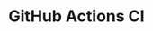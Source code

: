 # GitHub Actions CI




































































































































































































































































































































































































































































































































































































































































































































































































































































































































































































































































































































































































































































































































































































































































































































































































































































































































































































































































































































































































































































































































































































































































































































































































































































































































































































































































































